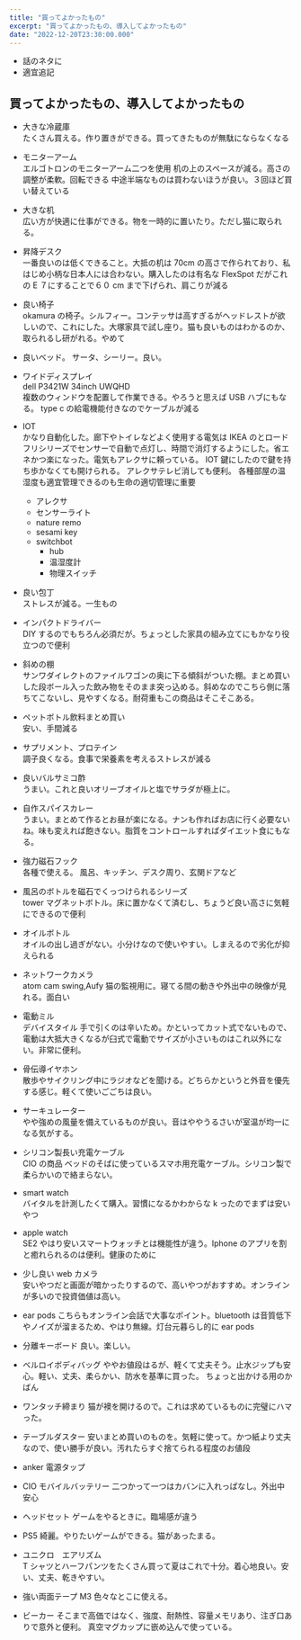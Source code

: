 ```yaml
---
title: "買ってよかったもの"
excerpt: "買ってよかったもの、導入してよかったもの"
date: "2022-12-20T23:30:00.000"
---
```


- 話のネタに
- 適宜追記

## 買ってよかったもの、導入してよかったもの

- 大きな冷蔵庫  
  たくさん買える。作り置きができる。買ってきたものが無駄にならなくなる
- モニターアーム  
  エルゴトロンのモニターアーム二つを使用
  机の上のスペースが減る。高さの調整が柔軟。回転できる
  中途半端なものは買わないほうが良い。３回ほど買い替えている
- 大きな机  
  広い方が快適に仕事ができる。物を一時的に置いたり。ただし猫に取られる。
- 昇降デスク  
  一番良いのは低くできること。大抵の机は 70cm の高さで作られており、私はじめ小柄な日本人には合わない。購入したのは有名な FlexSpot だがこれの E ７にすることで６０ cm まで下げられ、肩こりが減る
- 良い椅子  
  okamura の椅子。シルフィー。コンテッサは高すぎるがヘッドレストが欲しいので、これにした。大塚家具で試し座り。猫も良いものはわかるのか、取られるし研がれる。やめて
- 良いベッド。
  サータ、シーリー。良い。
- ワイドディスプレイ<br> dell P3421W 34inch UWQHD <br>
  複数のウィンドウを配置して作業できる。やろうと思えば USB ハブにもなる。
  type c の給電機能付きなのでケーブルが減る
- IOT<br> かなり自動化した。廊下やトイレなどよく使用する電気は IKEA のとロードフリシリーズでセンサーで自動で点灯し、時間で消灯するようにした。省エネかつ楽になった。電気もアレクサに頼っている。
  IOT 鍵にしたので鍵を持ち歩かなくても開けられる。
  アレクサテレビ消しても便利。
  各種部屋の温湿度も適宜管理できるのも生命の適切管理に重要

  - アレクサ
  - センサーライト
  - nature remo
  - sesami key
  - switchbot
    - hub
    - 温湿度計
    - 物理スイッチ

- 良い包丁  
  ストレスが減る。一生もの
- インパクトドライバー  
  DIY するのでもちろん必須だが。ちょっとした家具の組み立てにもかなり役立つので便利
- 斜めの棚  
  サンワダイレクトのファイルワゴンの奥に下る傾斜がついた棚。まとめ買いした段ボール入った飲み物をそのまま突っ込める。斜めなのでこちら側に落ちてこないし、見やすくなる。耐荷重もこの商品はそこそこある。
- ペットボトル飲料まとめ買い  
  安い、手間減る
- サプリメント、プロテイン  
  調子良くなる。食事で栄養素を考えるストレスが減る
- 良いバルサミコ酢  
  うまい。これと良いオリーブオイルと塩でサラダが極上に。
- 自作スパイスカレー  
  うまい。まとめて作るとお昼が楽になる。ナンも作ればお店に行く必要ないね。味も変えれば飽きない。脂質をコントロールすればダイエット食にもなる。
- 強力磁石フック  
  各種で使える。
  風呂、キッチン、デスク周り、玄関ドアなど
- 風呂のボトルを磁石でくっつけられるシリーズ  
  tower マグネットボトル。床に置かなくて済むし、ちょうど良い高さに気軽にできるので便利
- オイルボトル  
  オイルの出し過ぎがない。小分けなので使いやすい。しまえるので劣化が抑えられる
- ネットワークカメラ  
  atom cam swing,Aufy
  猫の監視用に。寝てる間の動きや外出中の映像が見れる。面白い
- 電動ミル  
  デバイスタイル
  手で引くのは辛いため。かといってカット式でないもので、電動は大抵大きくなるが臼式で電動でサイズが小さいものはこれ以外にない。非常に便利。
- 骨伝導イヤホン  
  散歩やサイクリング中にラジオなどを聞ける。どちらかというと外音を優先する感じ。軽くて使いごごちは良い。
- サーキュレーター  
  やや強めの風量を備えているものが良い。音はややうるさいが室温が均一になる気がする。
- シリコン製長い充電ケーブル  
  CIO の商品
  ベッドのそばに使っているスマホ用充電ケーブル。シリコン製で柔らかいので絡まらない。
- smart watch  
  バイタルを計測したくて購入。習慣になるかわからな k ったのでまずは安いやつ
- apple watch  
  SE2
  やはり安いスマートウォッチとは機能性が違う。Iphone のアプリを割と癒れられるのは便利。健康のために
- 少し良い web カメラ  
  安いやつだと画面が暗かったりするので、高いやつがおすすめ。オンラインが多いので投資価値は高い。
- ear pods
  こちらもオンライン会話で大事なポイント。bluetooth は音質低下やノイズが溜まるため、やはり無線。灯台元暮らし的に ear pods
- 分離キーボード
  良い。楽しい。
- ベルロイボディバッグ
  ややお値段はるが、軽くて丈夫そう。止水ジップも安心。軽い、丈夫、柔らかい、防水を基準に買った。
  ちょっと出かける用のかばん
- ワンタッチ締まり
  猫が襖を開けるので。これは求めているものに完璧にハマった。
- テーブルダスター
  安いまとめ買いのものを。気軽に使って。かつ紙より丈夫なので、使い勝手が良い。汚れたらすぐ捨てられる程度のお値段
- anker 電源タップ
- CIO モバイルバッテリー
  二つかって一つはカバンに入れっぱなし。外出中安心
- ヘッドセット
  ゲームをやるときに。臨場感が違う
- PS5
  綺麗。やりたいゲームができる。猫があったまる。
- ユニクロ　エアリズム  
  T シャツとハーフパンツをたくさん買って夏はこれで十分。着心地良い。安い、丈夫、乾きやすい。
- 強い両面テープ M3
  色々なとこに使える。
- ビーカー
  そこまで高価ではなく、強度、耐熱性、容量メモリあり、注ぎ口ありで意外と便利。
  真空マグカップに嵌め込んで使っている。